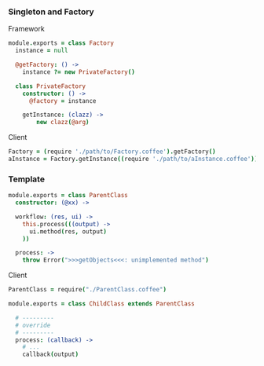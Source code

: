 ### Singleton and Factory
Framework
```coffeescript
module.exports = class Factory
  instance = null

  @getFactory: () ->
    instance ?= new PrivateFactory()

  class PrivateFactory
    constructor: () ->
      @factory = instance

    getInstance: (clazz) ->
        new clazz(@arg)
```

Client
```coffeescript
Factory = (require './path/to/Factory.coffee').getFactory()
aInstance = Factory.getInstance((require './path/to/aInstance.coffee'))
```

### Template
```coffeescript
module.exports = class ParentClass
  constructor: (@xx) ->

  workflow: (res, ui) ->
    this.process(((output) ->
      ui.method(res, output)
    ))

  process: ->
    throw Error(">>>getObjects<<<: unimplemented method")
```

Client
```coffeescript
ParentClass = require("./ParentClass.coffee")

module.exports = class ChildClass extends ParentClass

  # ---------
  # override
  # ---------
  process: (callback) ->
    # ...
    callback(output)
```